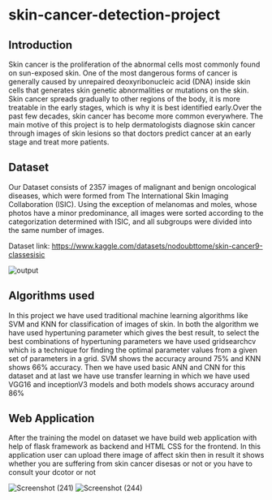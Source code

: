 # skin-cancer-detection-project

## Introduction
Skin cancer is the proliferation of the abnormal cells most commonly found on sun-exposed skin. One of the most dangerous forms of cancer is generally caused by unrepaired deoxyribonucleic acid (DNA) inside skin cells that generates skin genetic abnormalities or mutations on the skin. Skin cancer spreads gradually to other regions of the body, it is more treatable in the early stages, which is why it is best identified early.Over the past few decades, skin cancer has become more common everywhere.
The main motive of this project is to help dermatologists diagnose skin cancer through images of skin lesions so that doctors predict cancer at an early stage and treat more patients.


## Dataset

Our Dataset consists of 2357 images of malignant and benign oncological diseases, which were formed from The International Skin Imaging Collaboration (ISIC). Using the exception of melanomas and moles, whose photos have a minor predominance, all images were sorted according to the categorization determined with ISIC, and all subgroups were divided into the same number of images.

Dataset link: https://www.kaggle.com/datasets/nodoubttome/skin-cancer9-classesisic

![output](https://user-images.githubusercontent.com/72223953/199020925-04116602-aa6b-4906-8c79-35ef117a021a.jpg)


## Algorithms used

In this project we have used traditional machine learning algorithms like SVM and KNN for classification of images of skin. In both the algorithm we have used hypertuning parameter which gives the best result, to select the best combinations of hypertuning parameters we have used gridsearchcv which is a technique for finding the optimal parameter values from a given set of parameters in a grid. SVM shows the accuracy around 75% and KNN shows 66% accuracy. Then we have used basic ANN and CNN for this dataset and at last we have use transfer learning in which we have used VGG16 and inceptionV3 models and both models shows accuracy around 86%

## Web Application

After the training the model on dataset we have build web application with help of flask framework as backend and HTML CSS for the frontend. In this application user can upload there image of affect skin then in result it shows whether you are suffering from skin cancer disesas or not or you have to consult your dcotor or not

![Screenshot (241)](https://user-images.githubusercontent.com/72223953/199036220-f248936c-627f-40f8-a4b4-98035b1fdc7a.png)
![Screenshot (244)](https://user-images.githubusercontent.com/72223953/199036999-fd55e8e7-1097-4716-b343-37dc756636ef.png)


